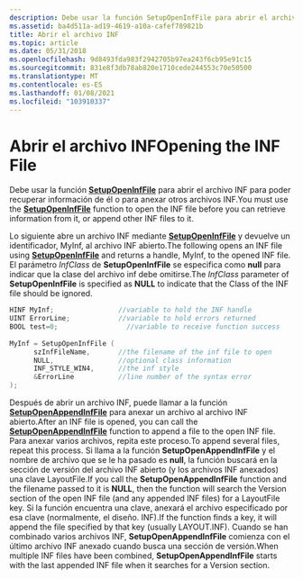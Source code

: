 ```yaml
---
description: Debe usar la función SetupOpenInfFile para abrir el archivo INF para poder recuperar información de él o para anexar otros archivos INF.
ms.assetid: ba4d511a-ad19-4619-a10a-cafef789821b
title: Abrir el archivo INF
ms.topic: article
ms.date: 05/31/2018
ms.openlocfilehash: 9d8493fda983f2942705b97ea243f6cb95e91c15
ms.sourcegitcommit: 831e8f3db78ab820e1710cede244553c70e50500
ms.translationtype: MT
ms.contentlocale: es-ES
ms.lasthandoff: 01/08/2021
ms.locfileid: "103910337"
---
```

# <a name="opening-the-inf-file"></a><span data-ttu-id="cb963-103">Abrir el archivo INF</span><span class="sxs-lookup"><span data-stu-id="cb963-103">Opening the INF File</span></span>

<span data-ttu-id="cb963-104">Debe usar la función [**SetupOpenInfFile**](/windows/desktop/api/Setupapi/nf-setupapi-setupopeninffilea) para abrir el archivo INF para poder recuperar información de él o para anexar otros archivos INF.</span><span class="sxs-lookup"><span data-stu-id="cb963-104">You must use the [**SetupOpenInfFile**](/windows/desktop/api/Setupapi/nf-setupapi-setupopeninffilea) function to open the INF file before you can retrieve information from it, or append other INF files to it.</span></span>

<span data-ttu-id="cb963-105">Lo siguiente abre un archivo INF mediante [**SetupOpenInfFile**](/windows/desktop/api/Setupapi/nf-setupapi-setupopeninffilea) y devuelve un identificador, MyInf, al archivo INF abierto.</span><span class="sxs-lookup"><span data-stu-id="cb963-105">The following opens an INF file using [**SetupOpenInfFile**](/windows/desktop/api/Setupapi/nf-setupapi-setupopeninffilea) and returns a handle, MyInf, to the opened INF file.</span></span> <span data-ttu-id="cb963-106">El parámetro *InfClass* de **SetupOpenInfFile** se especifica como **null** para indicar que la clase del archivo inf debe omitirse.</span><span class="sxs-lookup"><span data-stu-id="cb963-106">The *InfClass* parameter of **SetupOpenInfFile** is specified as **NULL** to indicate that the Class of the INF file should be ignored.</span></span>


```C++
HINF MyInf;                //variable to hold the INF handle
UINT ErrorLine;            //variable to hold errors returned
BOOL test=0;                 //variable to receive function success
 
MyInf = SetupOpenInfFile (
      szInfFileName,       //the filename of the inf file to open
      NULL,                //optional class information
      INF_STYLE_WIN4,      //the inf style
      &ErrorLine           //line number of the syntax error
);
```



<span data-ttu-id="cb963-107">Después de abrir un archivo INF, puede llamar a la función [**SetupOpenAppendInfFile**](/windows/desktop/api/Setupapi/nf-setupapi-setupopenappendinffilea) para anexar un archivo al archivo INF abierto.</span><span class="sxs-lookup"><span data-stu-id="cb963-107">After an INF file is opened, you can call the [**SetupOpenAppendInfFile**](/windows/desktop/api/Setupapi/nf-setupapi-setupopenappendinffilea) function to append a file to the open INF file.</span></span> <span data-ttu-id="cb963-108">Para anexar varios archivos, repita este proceso.</span><span class="sxs-lookup"><span data-stu-id="cb963-108">To append several files, repeat this process.</span></span> <span data-ttu-id="cb963-109">Si llama a la función **SetupOpenAppendInfFile** y el nombre de archivo que se le ha pasado es **null**, la función buscará en la sección de versión del archivo INF abierto (y los archivos INF anexados) una clave LayoutFile.</span><span class="sxs-lookup"><span data-stu-id="cb963-109">If you call the **SetupOpenAppendInfFile** function and the filename passed to it is **NULL**, then the function will search the Version section of the open INF file (and any appended INF files) for a LayoutFile key.</span></span> <span data-ttu-id="cb963-110">Si la función encuentra una clave, anexará el archivo especificado por esa clave (normalmente, el diseño. INF).</span><span class="sxs-lookup"><span data-stu-id="cb963-110">If the function finds a key, it will append the file specified by that key (usually LAYOUT.INF).</span></span> <span data-ttu-id="cb963-111">Cuando se han combinado varios archivos INF, **SetupOpenAppendInfFile** comienza con el último archivo INF anexado cuando busca una sección de versión.</span><span class="sxs-lookup"><span data-stu-id="cb963-111">When multiple INF files have been combined, **SetupOpenAppendInfFile** starts with the last appended INF file when it searches for a Version section.</span></span>

 

 



